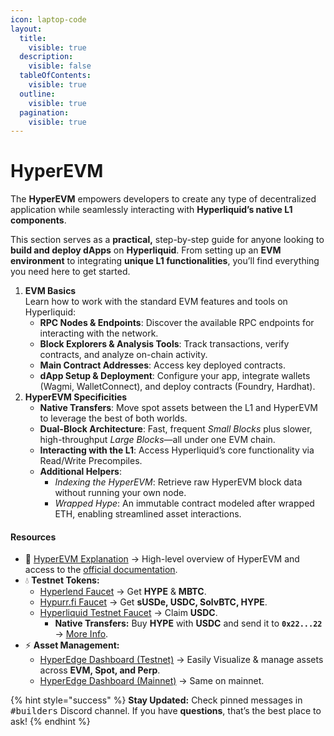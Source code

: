 ```yaml
---
icon: laptop-code
layout:
  title:
    visible: true
  description:
    visible: false
  tableOfContents:
    visible: true
  outline:
    visible: true
  pagination:
    visible: true
---
```


# HyperEVM

The **HyperEVM** empowers developers to create any type of decentralized application while seamlessly interacting with **Hyperliquid’s native L1 components**.

This section serves as a **practical,** step-by-step guide for anyone looking to **build and deploy dApps** on **Hyperliquid**. From setting up an **EVM environment** to integrating **unique L1 functionalities**, you’ll find everything you need here to get started.

1. **EVM Basics**\
   Learn how to work with the standard EVM features and tools on Hyperliquid:
   * **RPC Nodes & Endpoints**: Discover the available RPC endpoints for interacting with the network.
   * **Block Explorers & Analysis Tools**: Track transactions, verify contracts, and analyze on-chain activity.
   * **Main Contract Addresses**: Access key deployed contracts.
   * **dApp Setup & Deployment**: Configure your app, integrate wallets (Wagmi, WalletConnect), and deploy contracts (Foundry, Hardhat).
2. **HyperEVM Specificities**
   * **Native Transfers**: Move spot assets between the L1 and HyperEVM to leverage the best of both worlds.
   * **Dual-Block Architecture**: Fast, frequent _Small Blocks_ plus slower, high-throughput _Large Blocks_—all under one EVM chain.
   * **Interacting with the L1**: Access Hyperliquid’s core functionality via Read/Write Precompiles.
   * **Additional Helpers**:
     * _Indexing the HyperEVM_: Retrieve raw HyperEVM block data without running your own node.
     * _Wrapped Hype_: An immutable contract modeled after wrapped ETH, enabling streamlined asset interactions.

#### **Resources**

* 📖 [HyperEVM Explanation](../../../technology-breakdown/hyperevm.md) → High-level overview of HyperEVM and access to the [official documentation](https://hyperliquid.gitbook.io/hyperliquid-docs/for-developers/evm).
* 💧 **Testnet Tokens:**
  * [Hyperlend Faucet](https://testnet.hyperlend.finance/dashboard) → Get **HYPE** & **MBTC**.
  * [Hypurr.fi Faucet](https://app.hypurr.fi/faucet) → Get **sUSDe, USDC, SolvBTC, HYPE**.
  * [Hyperliquid Testnet Faucet](https://hyperliquid.gitbook.io/hyperliquid-docs/onboarding/testnet-faucet) → Claim **USDC**.
    * **Native Transfers:** Buy **HYPE** with **USDC** and send it to **`0x22...22`** → [More Info](specificities.md#id-1.-native-transfers).
* ⚡ **Asset Management:**
  * [HyperEdge Dashboard (Testnet)](https://hyperedge-testnet.vercel.app) → Easily Visualize & manage assets across **EVM, Spot, and Perp**.
  * [HyperEdge Dashboard (Mainnet)](https://app.hyperedge.finance) → Same on mainnet.

{% hint style="success" %}
**Stay Updated:** Check pinned messages in <kbd>#builders</kbd> Discord channel. If you have **questions**, that’s the best place to ask!
{% endhint %}
